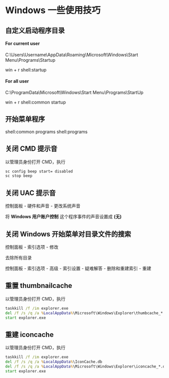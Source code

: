 # Windows 一些使用技巧


## 自定义启动程序目录

#### For current user

C:\Users\Username\AppData\Roaming\Microsoft\Windows\Start Menu\Programs\Startup

win + r
shell:startup


#### For all user

C:\ProgramData\Microsoft\Windows\Start Menu\Programs\StartUp

win + r
shell:common startup


## 开始菜单程序

shell:common programs
shell:programs

## 关闭 CMD 提示音

以管理员身份打开 CMD，执行

```cmd
sc config beep start= disabled
sc stop beep
```

## 关闭 UAC 提示音 

控制面板 - 硬件和声音 - 更改系统声音

将 **Windows 用户账户控制** 这个程序事件的声音设置成 **(无)**

## 关闭 Windows 开始菜单对目录文件的搜索

控制面板 - 索引选项 - 修改

去除所有目录

控制面板 - 索引选项 - 高级 - 索引设置 - 疑难解答 - 删除和重建索引 - 重建

## 重置 thumbnailcache

以管理员身份打开 CMD，执行

```cmd
taskkill /f /im explorer.exe
del /f /s /q /a %LocalAppData%\Microsoft\Windows\Explorer\thumbcache_*.db
start explorer.exe
```

## 重建 iconcache

以管理员身份打开 CMD，执行

```cmd
taskkill /f /im explorer.exe
del /f /s /q /a %LocalAppData%\IconCache.db
del /f /s /q /a %LocalAppData%\Microsoft\Windows\Explorer\iconcache_*.db
start explorer.exe
```
